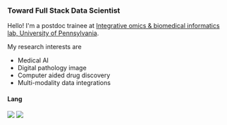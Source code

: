 ### Toward Full Stack Data Scientist
Hello! I'm a postdoc trainee at [Integrative omics & biomedical informatics lab, University of Pennsylvania](https://www.biomedinfolab.com/).

My research interests are
- Medical AI
- Digital pathology image
- Computer aided drug discovery
- Multi-modality data integrations

#### Lang
<img src="https://img.shields.io/badge/-Python-092e20?logo=Python&logoColor=white"/>  <img src="https://img.shields.io/badge/-R Project-092e20?logo=R&logoColor=white"/> 
